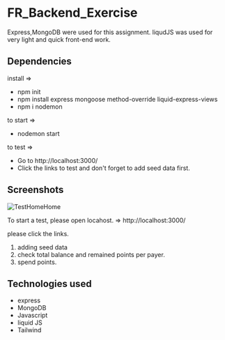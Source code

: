 # FR_Backend_Exercise

Express,MongoDB were used for this assignment. 
liqudJS was used for very light and quick front-end work.


## Dependencies
install =>
- npm init
- npm install express mongoose method-override liquid-express-views
- npm i nodemon

to start =>
- nodemon start

to test =>
- Go to http://localhost:3000/
- Click the links to test and don't forget to add seed data first.

## Screenshots
![TestHomeHome](FR_Backend_Exercise/img/TestHomeHome.png)

To start a test, please open locahost.
=> http://localhost:3000/

please click the links.
1. adding seed data
2. check total balance and remained points per payer.
3. spend points. 
  
## Technologies used
- express 
- MongoDB
- Javascript 
- liquid JS 
- Tailwind 